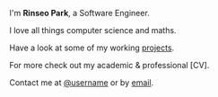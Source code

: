 ---
---

I'm **Rinseo Park**, a Software Engineer.

I love all things computer science and maths.

Have a look at some of my working [projects].

For more check out my academic & professional [CV].

Contact me at [@username] or by [email].



[projects]: /projects
[resume]: https://demo.nurlan.co/hugo-vitae/
[@username]: https://twitter.com/username
[email]: mailto:rinseo@yonsei.ac.kr
